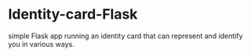 # Identity-card-Flask
simple Flask app running an identity card that can represent and identify you in various ways.
